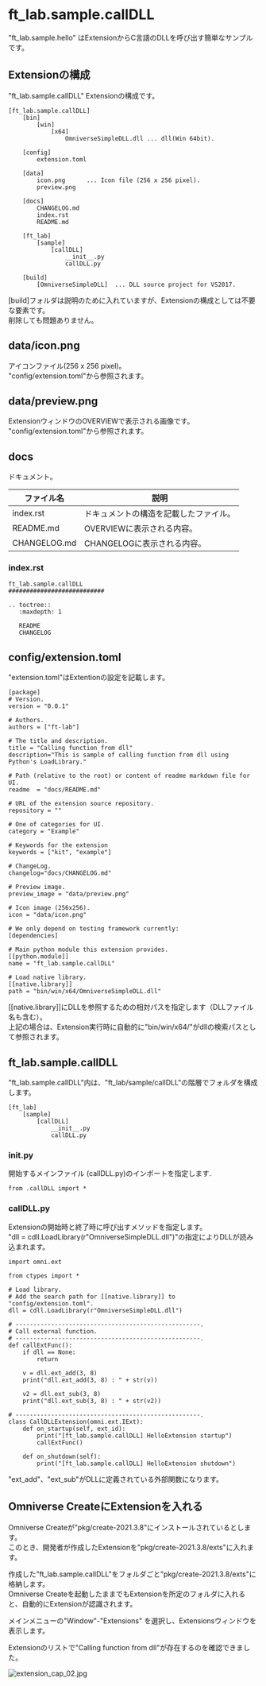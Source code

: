 # ft_lab.sample.callDLL

"ft_lab.sample.hello" はExtensionからC言語のDLLを呼び出す簡単なサンプルです。    

## Extensionの構成

"ft_lab.sample.callDLL" Extensionの構成です。     

```
[ft_lab.sample.callDLL]
    [bin]
        [win]
            [x64]
                OmniverseSimpleDLL.dll ... dll(Win 64bit).

    [config]
        extension.toml

    [data]
        icon.png      ... Icon file (256 x 256 pixel).
        preview.png

    [docs]
        CHANGELOG.md
        index.rst
        README.md

    [ft_lab]
        [sample]
            [callDLL]
                __init__.py
                callDLL.py

    [build]
        [OmniverseSimpleDLL]  ... DLL source project for VS2017.
```

[build]フォルダは説明のために入れていますが、Extensionの構成としては不要な要素です。    
削除しても問題ありません。      

## data/icon.png

アイコンファイル(256 x 256 pixel)。    
"config/extension.toml"から参照されます。    

## data/preview.png

ExtensionウィンドウのOVERVIEWで表示される画像です。      
"config/extension.toml"から参照されます。    

## docs

ドキュメント。     

|ファイル名|説明|     
|---|---|     
|index.rst|ドキュメントの構造を記載したファイル。|     
|README.md|OVERVIEWに表示される内容。|     
|CHANGELOG.md|CHANGELOGに表示される内容。|     

### index.rst

```
ft_lab.sample.callDLL
###########################

.. toctree::
   :maxdepth: 1

   README
   CHANGELOG
```
## config/extension.toml

"extension.toml"はExtentionの設定を記載します。     

```
[package]
# Version.
version = "0.0.1"

# Authors.
authors = ["ft-lab"]

# The title and description.
title = "Calling function from dll"
description="This is sample of calling function from dll using Python's LoadLibrary."

# Path (relative to the root) or content of readme markdown file for UI.
readme  = "docs/README.md"

# URL of the extension source repository.
repository = ""

# One of categories for UI.
category = "Example"

# Keywords for the extension
keywords = ["kit", "example"]

# ChangeLog.
changelog="docs/CHANGELOG.md"

# Preview image.
preview_image = "data/preview.png"

# Icon image (256x256).
icon = "data/icon.png"

# We only depend on testing framework currently:
[dependencies]

# Main python module this extension provides.
[[python.module]]
name = "ft_lab.sample.callDLL"

# Load native library.
[[native.library]]
path = "bin/win/x64/OmniverseSimpleDLL.dll"
```

[[native.library]]にDLLを参照するための相対パスを指定します（DLLファイル名も含む）。     
上記の場合は、Extension実行時に自動的に"bin/win/x64/"がdllの検索パスとして参照されます。     

## ft_lab.sample.callDLL

"ft_lab.sample.callDLL"内は、"ft_lab/sample/callDLL"の階層でフォルダを構成します。     

```
[ft_lab]
    [sample]
        [callDLL]
            __init__.py
            callDLL.py
```

### __init__.py

開始するメインファイル (callDLL.py)のインポートを指定します.     

```
from .callDLL import *
```

### callDLL.py

Extensionの開始時と終了時に呼び出すメソッドを指定します。     
"dll = cdll.LoadLibrary(r"OmniverseSimpleDLL.dll")"の指定によりDLLが読み込まれます。     

```
import omni.ext

from ctypes import *

# Load library.
# Add the search path for [[native.library]] to "config/extension.toml".
dll = cdll.LoadLibrary(r"OmniverseSimpleDLL.dll")

# ----------------------------------------------------.
# Call external function.
# ----------------------------------------------------.
def callExtFunc():
    if dll == None:
        return

    v = dll.ext_add(3, 8)
    print("dll.ext_add(3, 8) : " + str(v))

    v2 = dll.ext_sub(3, 8)
    print("dll.ext_sub(3, 8) : " + str(v2))

# ----------------------------------------------------.
class CallDLLExtension(omni.ext.IExt):
    def on_startup(self, ext_id):
        print("[ft_lab.sample.callDLL] HelloExtension startup")
        callExtFunc()

    def on_shutdown(self):
        print("[ft_lab.sample.callDLL] HelloExtension shutdown")
```

"ext_add"、"ext_sub"がDLLに定義されている外部関数になります。     

## Omniverse CreateにExtensionを入れる

Omniverse Createが"pkg/create-2021.3.8"にインストールされているとします。     
このとき、開発者が作成したExtensionを"pkg/create-2021.3.8/exts"に入れます。     

作成した"ft_lab.sample.callDLL"をフォルダごと"pkg/create-2021.3.8/exts"に格納します。      
Omniverse Createを起動したままでもExtensionを所定のフォルダに入れると、自動的にExtensionが認識されます。     

メインメニューの"Window"-"Extensions" を選択し、Extensionsウィンドウを表示します。     

Extensionのリストで"Calling function from dll"が存在するのを確認できました。     

![extension_cap_02.jpg](../images/extension_cap_02.jpg)    



